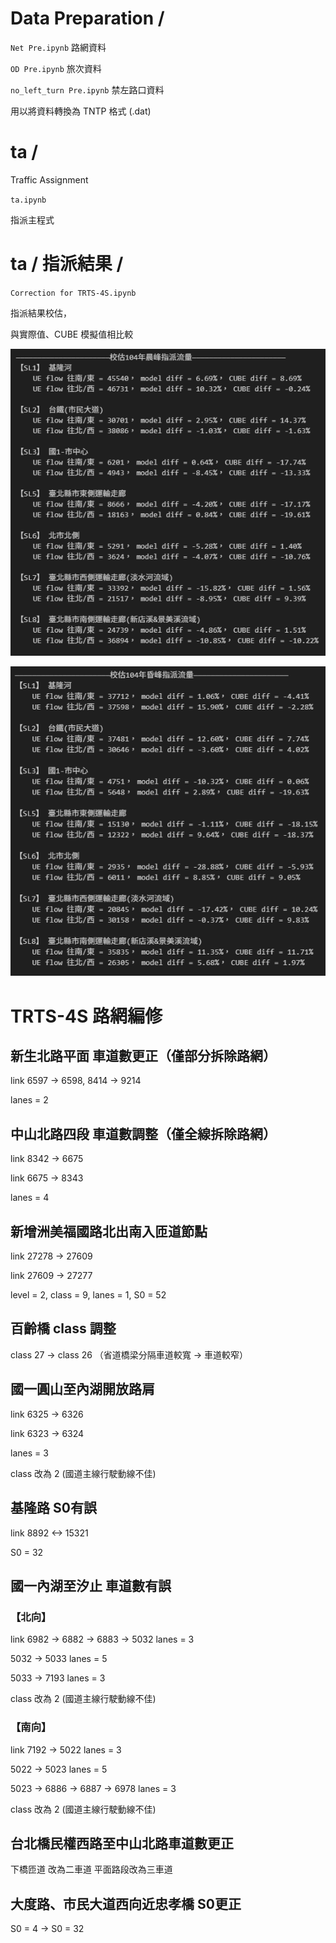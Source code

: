 # Data Preparation /

`Net Pre.ipynb`  路網資料

`OD Pre.ipynb`  旅次資料

`no_left_turn Pre.ipynb`  禁左路口資料

用以將資料轉換為 TNTP 格式 (.dat)

# ta /

Traffic Assignment

`ta.ipynb` 

指派主程式

ta / 指派結果 /
===

`Correction for TRTS-4S.ipynb`

指派結果校估，

與實際值、CUBE 模擬值相比較

![image](image/校估104年晨峰指派流量_v4.png)

![image](image/校估104年昏峰指派流量_v4.png)

# TRTS-4S 路網編修

## 新生北路平面 車道數更正（僅部分拆除路網）

link 6597 -> 6598, 8414 -> 9214

lanes = 2


## 中山北路四段 車道數調整（僅全線拆除路網）

link 8342 -> 6675

link 6675 -> 8343

lanes = 4


## 新增洲美福國路北出南入匝道節點

link 27278 -> 27609

link 27609 -> 27277

level = 2, class = 9, lanes = 1, S0 = 52


## 百齡橋 class 調整

class 27 -> class 26
（省道橋梁分隔車道較寬 -> 車道較窄）


## 國一圓山至內湖開放路肩

link 6325 -> 6326

link 6323 -> 6324 

lanes = 3

class 改為 2 (國道主線行駛動線不佳)


## 基隆路 S0有誤

link 8892 <-> 15321 

S0 = 32


## 國一內湖至汐止 車道數有誤

### 【北向】

link 6982 -> 6882 -> 6883 -> 5032  lanes = 3

5032 -> 5033  lanes = 5

5033 -> 7193  lanes = 3

class 改為 2 (國道主線行駛動線不佳)

### 【南向】

link 7192 -> 5022  lanes = 3

5022 -> 5023  lanes = 5

5023 -> 6886 -> 6887 -> 6978  lanes = 3

class 改為 2 (國道主線行駛動線不佳)

## 台北橋民權西路至中山北路車道數更正

下橋匝道 改為二車道
平面路段改為三車道

## 大度路、市民大道西向近忠孝橋 S0更正

S0 = 4 -> S0 = 32
